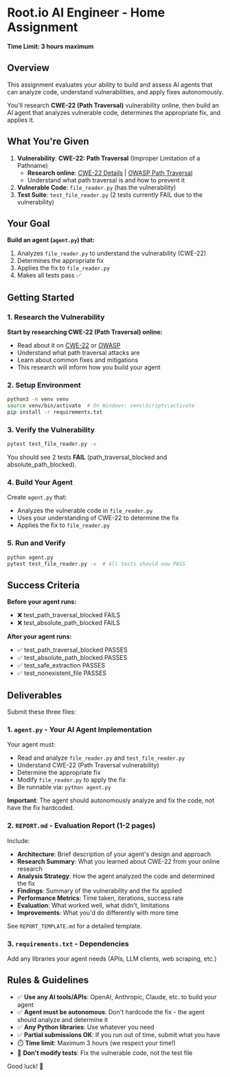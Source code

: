 # Root.io AI Engineer - Home Assignment

**Time Limit: 3 hours maximum**

## Overview

This assignment evaluates your ability to build and assess AI agents that can analyze code, understand vulnerabilities, and apply fixes autonomously.

You'll research **CWE-22 (Path Traversal)** vulnerability online, then build an AI agent that analyzes vulnerable code, determines the appropriate fix, and applies it.

## What You're Given

1. **Vulnerability**: **CWE-22: Path Traversal** (Improper Limitation of a Pathname)
   - **Research online**: [CWE-22 Details](https://cwe.mitre.org/data/definitions/22.html) | [OWASP Path Traversal](https://owasp.org/www-community/attacks/Path_Traversal)
   - Understand what path traversal is and how to prevent it
2. **Vulnerable Code**: `file_reader.py` (has the vulnerability)
3. **Test Suite**: `test_file_reader.py` (2 tests currently FAIL due to the vulnerability)

## Your Goal

**Build an agent (`agent.py`) that:**
1. Analyzes `file_reader.py` to understand the vulnerability (CWE-22)
2. Determines the appropriate fix
3. Applies the fix to `file_reader.py`
4. Makes all tests pass ✅

## Getting Started

### 1. Research the Vulnerability

**Start by researching CWE-22 (Path Traversal) online:**
- Read about it on [CWE-22](https://cwe.mitre.org/data/definitions/22.html) or [OWASP](https://owasp.org/www-community/attacks/Path_Traversal)
- Understand what path traversal attacks are
- Learn about common fixes and mitigations
- This research will inform how you build your agent

### 2. Setup Environment

```bash
python3 -m venv venv
source venv/bin/activate  # On Windows: venv\Scripts\activate
pip install -r requirements.txt
```

### 3. Verify the Vulnerability

```bash
pytest test_file_reader.py -v
```

You should see 2 tests **FAIL** (path_traversal_blocked and absolute_path_blocked).

### 4. Build Your Agent

Create `agent.py` that:
- Analyzes the vulnerable code in `file_reader.py`
- Uses your understanding of CWE-22 to determine the fix
- Applies the fix to `file_reader.py`

### 5. Run and Verify

```bash
python agent.py
pytest test_file_reader.py -v  # All tests should now PASS
```

## Success Criteria

**Before your agent runs:**
- ❌ test_path_traversal_blocked FAILS
- ❌ test_absolute_path_blocked FAILS

**After your agent runs:**
- ✅ test_path_traversal_blocked PASSES
- ✅ test_absolute_path_blocked PASSES
- ✅ test_safe_extraction PASSES
- ✅ test_nonexistent_file PASSES

## Deliverables

Submit these three files:

### 1. `agent.py` - Your AI Agent Implementation

Your agent must:
- Read and analyze `file_reader.py` and `test_file_reader.py`
- Understand CWE-22 (Path Traversal vulnerability)
- Determine the appropriate fix
- Modify `file_reader.py` to apply the fix
- Be runnable via: `python agent.py`

**Important**: The agent should autonomously analyze and fix the code, not have the fix hardcoded.

### 2. `REPORT.md` - Evaluation Report (1-2 pages)

Include:
- **Architecture**: Brief description of your agent's design and approach
- **Research Summary**: What you learned about CWE-22 from your online research
- **Analysis Strategy**: How the agent analyzed the code and determined the fix
- **Findings**: Summary of the vulnerability and the fix applied
- **Performance Metrics**: Time taken, iterations, success rate
- **Evaluation**: What worked well, what didn't, limitations
- **Improvements**: What you'd do differently with more time

See `REPORT_TEMPLATE.md` for a detailed template.

### 3. `requirements.txt` - Dependencies

Add any libraries your agent needs (APIs, LLM clients, web scraping, etc.)

## Rules & Guidelines

- ✅ **Use any AI tools/APIs**: OpenAI, Anthropic, Claude, etc. to build your agent
- ✅ **Agent must be autonomous**: Don't hardcode the fix - the agent should analyze and determine it
- ✅ **Any Python libraries**: Use whatever you need
- ✅ **Partial submissions OK**: If you run out of time, submit what you have
- ⏱️ **Time limit**: Maximum 3 hours (we respect your time!)
- 🚫 **Don't modify tests**: Fix the vulnerable code, not the test file


Good luck! 🚀
